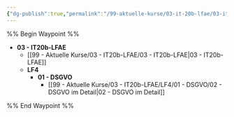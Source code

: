 ```yaml
---
{"dg-publish":true,"permalink":"/99-aktuelle-kurse/03-it-20b-lfae/03-it-20b-lfae/"}
---
```


%% Begin Waypoint %%
- **03 - IT20b-LFAE**
	- [[99 - Aktuelle Kurse/03 - IT20b-LFAE/03 - IT20b-LFAE|03 - IT20b-LFAE]]
	- **LF4**
		- **01 - DSGVO**
			- [[99 - Aktuelle Kurse/03 - IT20b-LFAE/LF4/01 - DSGVO/02 - DSGVO im Detail|02 - DSGVO im Detail]]

%% End Waypoint %%
